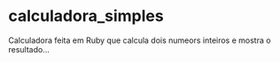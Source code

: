 # calculadora_simples
Calculadora feita em Ruby que calcula dois numeors inteiros e mostra o resultado...
